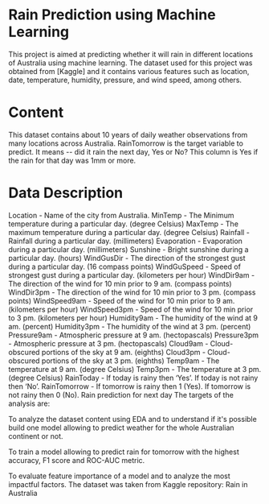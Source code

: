 # Rain Prediction using Machine Learning

This project is aimed at predicting whether it will rain in different locations of Australia using machine learning. The dataset used for this project was obtained from [Kaggle] and it contains various features such as location, date, temperature, humidity, pressure, and wind speed, among others.

# Content
This dataset contains about 10 years of daily weather observations from many locations across Australia.
RainTomorrow is the target variable to predict. It means -- did it rain the next day, Yes or No? This column is Yes if the rain for that day was 1mm or more.

# Data Description
Location - Name of the city from Australia.
MinTemp - The Minimum temperature during a particular day. (degree Celsius)
MaxTemp - The maximum temperature during a particular day. (degree Celsius)
Rainfall - Rainfall during a particular day. (millimeters)
Evaporation - Evaporation during a particular day. (millimeters)
Sunshine - Bright sunshine during a particular day. (hours)
WindGusDir - The direction of the strongest gust during a particular day. (16 compass points)
WindGuSpeed - Speed of strongest gust during a particular day. (kilometers per hour)
WindDir9am - The direction of the wind for 10 min prior to 9 am. (compass points)
WindDir3pm - The direction of the wind for 10 min prior to 3 pm. (compass points)
WindSpeed9am - Speed of the wind for 10 min prior to 9 am. (kilometers per hour)
WindSpeed3pm - Speed of the wind for 10 min prior to 3 pm. (kilometers per hour)
Humidity9am - The humidity of the wind at 9 am. (percent)
Humidity3pm - The humidity of the wind at 3 pm. (percent)
Pressure9am - Atmospheric pressure at 9 am. (hectopascals)
Pressure3pm - Atmospheric pressure at 3 pm. (hectopascals)
Cloud9am - Cloud-obscured portions of the sky at 9 am. (eighths)
Cloud3pm - Cloud-obscured portions of the sky at 3 pm. (eighths)
Temp9am - The temperature at 9 am. (degree Celsius)
Temp3pm - The temperature at 3 pm. (degree Celsius)
RainToday - If today is rainy then ‘Yes’. If today is not rainy then ‘No’.
RainTomorrow - If tomorrow is rainy then 1 (Yes). If tomorrow is not rainy then 0 (No).
Rain prediction for next day
The targets of the analysis are:

To analyze the dataset content using EDA and to understand if it's possible build one model allowing to predict weather for the whole Australian continent or not.

To train a model allowing to predict rain for tomorrow with the highest accuracy, F1 score and ROC-AUC metric.

To evaluate feature importance of a model and to analyze the most impactful factors. The dataset was taken from Kaggle repository: Rain in Australia
